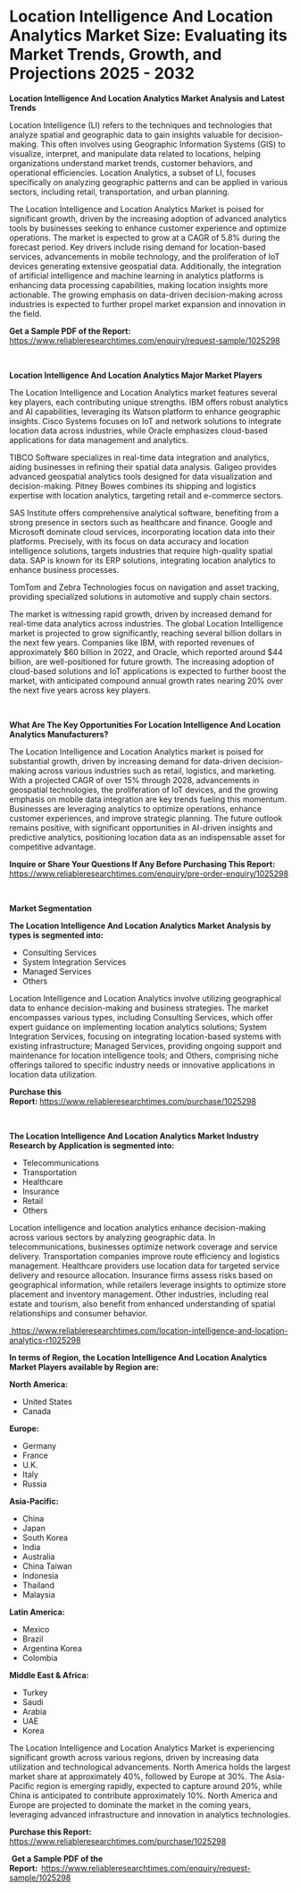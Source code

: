 <p><h1>Location Intelligence And Location Analytics Market Size: Evaluating its Market Trends, Growth, and Projections 2025 - 2032</h1></p><p><strong>Location Intelligence And Location Analytics Market Analysis and Latest Trends</strong></p>
<p><p>Location Intelligence (LI) refers to the techniques and technologies that analyze spatial and geographic data to gain insights valuable for decision-making. This often involves using Geographic Information Systems (GIS) to visualize, interpret, and manipulate data related to locations, helping organizations understand market trends, customer behaviors, and operational efficiencies. Location Analytics, a subset of LI, focuses specifically on analyzing geographic patterns and can be applied in various sectors, including retail, transportation, and urban planning.</p><p>The Location Intelligence and Location Analytics Market is poised for significant growth, driven by the increasing adoption of advanced analytics tools by businesses seeking to enhance customer experience and optimize operations. The market is expected to grow at a CAGR of 5.8% during the forecast period. Key drivers include rising demand for location-based services, advancements in mobile technology, and the proliferation of IoT devices generating extensive geospatial data. Additionally, the integration of artificial intelligence and machine learning in analytics platforms is enhancing data processing capabilities, making location insights more actionable. The growing emphasis on data-driven decision-making across industries is expected to further propel market expansion and innovation in the field.</p></p>
<p><strong>Get a Sample PDF of the Report:&nbsp;</strong> <a href="https://www.reliableresearchtimes.com/enquiry/request-sample/1025298?utm_campaign=2757&utm_medium=2&utm_source=Github&utm_content=ia&utm_term=18042025&utm_id=location-intelligence-and-location-analytics">https://www.reliableresearchtimes.com/enquiry/request-sample/1025298</a></p>
<p>&nbsp;</p>
<p><strong>Location Intelligence And Location Analytics Major Market Players</strong></p>
<p><p>The Location Intelligence and Location Analytics market features several key players, each contributing unique strengths. IBM offers robust analytics and AI capabilities, leveraging its Watson platform to enhance geographic insights. Cisco Systems focuses on IoT and network solutions to integrate location data across industries, while Oracle emphasizes cloud-based applications for data management and analytics.</p><p>TIBCO Software specializes in real-time data integration and analytics, aiding businesses in refining their spatial data analysis. Galigeo provides advanced geospatial analytics tools designed for data visualization and decision-making. Pitney Bowes combines its shipping and logistics expertise with location analytics, targeting retail and e-commerce sectors.</p><p>SAS Institute offers comprehensive analytical software, benefiting from a strong presence in sectors such as healthcare and finance. Google and Microsoft dominate cloud services, incorporating location data into their platforms. Precisely, with its focus on data accuracy and location intelligence solutions, targets industries that require high-quality spatial data. SAP is known for its ERP solutions, integrating location analytics to enhance business processes.</p><p>TomTom and Zebra Technologies focus on navigation and asset tracking, providing specialized solutions in automotive and supply chain sectors.</p><p>The market is witnessing rapid growth, driven by increased demand for real-time data analytics across industries. The global Location Intelligence market is projected to grow significantly, reaching several billion dollars in the next few years. Companies like IBM, with reported revenues of approximately $60 billion in 2022, and Oracle, which reported around $44 billion, are well-positioned for future growth. The increasing adoption of cloud-based solutions and IoT applications is expected to further boost the market, with anticipated compound annual growth rates nearing 20% over the next five years across key players.</p></p>
<p>&nbsp;</p>
<p><strong>What Are The Key Opportunities For Location Intelligence And Location Analytics Manufacturers?</strong></p>
<p><p>The Location Intelligence and Location Analytics market is poised for substantial growth, driven by increasing demand for data-driven decision-making across various industries such as retail, logistics, and marketing. With a projected CAGR of over 15% through 2028, advancements in geospatial technologies, the proliferation of IoT devices, and the growing emphasis on mobile data integration are key trends fueling this momentum. Businesses are leveraging analytics to optimize operations, enhance customer experiences, and improve strategic planning. The future outlook remains positive, with significant opportunities in AI-driven insights and predictive analytics, positioning location data as an indispensable asset for competitive advantage.</p></p>
<p><strong>Inquire or Share Your Questions If Any Before Purchasing This Report:</strong> <a href="https://www.reliableresearchtimes.com/enquiry/pre-order-enquiry/1025298?utm_campaign=2757&utm_medium=2&utm_source=Github&utm_content=ia&utm_term=18042025&utm_id=location-intelligence-and-location-analytics">https://www.reliableresearchtimes.com/enquiry/pre-order-enquiry/1025298</a></p>
<p>&nbsp;</p>
<p><strong>Market Segmentation</strong></p>
<p><strong>The Location Intelligence And Location Analytics Market Analysis by types is segmented into:</strong></p>
<p><ul><li>Consulting Services</li><li>System Integration Services</li><li>Managed Services</li><li>Others</li></ul></p>
<p><p>Location Intelligence and Location Analytics involve utilizing geographical data to enhance decision-making and business strategies. The market encompasses various types, including Consulting Services, which offer expert guidance on implementing location analytics solutions; System Integration Services, focusing on integrating location-based systems with existing infrastructure; Managed Services, providing ongoing support and maintenance for location intelligence tools; and Others, comprising niche offerings tailored to specific industry needs or innovative applications in location data utilization.</p></p>
<p><strong>Purchase this Report:&nbsp;</strong><a href="https://www.reliableresearchtimes.com/purchase/1025298?utm_campaign=2757&utm_medium=2&utm_source=Github&utm_content=ia&utm_term=18042025&utm_id=location-intelligence-and-location-analytics">https://www.reliableresearchtimes.com/purchase/1025298</a></p>
<p>&nbsp;</p>
<p><strong>The Location Intelligence And Location Analytics Market Industry Research by Application is segmented into:</strong></p>
<p><ul><li>Telecommunications</li><li>Transportation</li><li>Healthcare</li><li>Insurance</li><li>Retail</li><li>Others</li></ul></p>
<p><p>Location intelligence and location analytics enhance decision-making across various sectors by analyzing geographic data. In telecommunications, businesses optimize network coverage and service delivery. Transportation companies improve route efficiency and logistics management. Healthcare providers use location data for targeted service delivery and resource allocation. Insurance firms assess risks based on geographical information, while retailers leverage insights to optimize store placement and inventory management. Other industries, including real estate and tourism, also benefit from enhanced understanding of spatial relationships and consumer behavior.</p></p>
<p><a href="https://www.reliableresearchtimes.com/location-intelligence-and-location-analytics-r1025298?utm_campaign=2757&utm_medium=2&utm_source=Github&utm_content=ia&utm_term=18042025&utm_id=location-intelligence-and-location-analytics">&nbsp;https://www.reliableresearchtimes.com/location-intelligence-and-location-analytics-r1025298</a></p>
<p><strong>In terms of Region, the Location Intelligence And Location Analytics Market Players available by Region are:</strong></p>
<p>
    <p> <strong> North America: </strong>
        <ul>
            <li>United States</li>
            <li>Canada</li>
        </ul>
        </p> 
    <p> <strong> Europe: </strong>
        <ul>
            <li>Germany</li>
            <li>France</li>
            <li>U.K.</li>
            <li>Italy</li>
            <li>Russia</li>
        </ul>
        </p> 
    <p> <strong> Asia-Pacific: </strong>
        <ul>
            <li>China</li>
            <li>Japan</li>
            <li>South Korea</li>
            <li>India</li>
            <li>Australia</li>
            <li>China Taiwan</li>
            <li>Indonesia</li>
            <li>Thailand</li>
            <li>Malaysia</li>
        </ul>
        </p> 
    <p> <strong> Latin America: </strong>
        <ul>
            <li>Mexico</li>
            <li>Brazil</li>
            <li>Argentina Korea</li>
            <li>Colombia</li>
        </ul>
        </p> 
    <p> <strong> Middle East & Africa: </strong>
        <ul>
            <li>Turkey</li>
            <li>Saudi</li>
            <li>Arabia</li>
            <li>UAE</li>
            <li>Korea</li>
        </ul>
    </p>
    </p>
<p><p>The Location Intelligence and Location Analytics Market is experiencing significant growth across various regions, driven by increasing data utilization and technological advancements. North America holds the largest market share at approximately 40%, followed by Europe at 30%. The Asia-Pacific region is emerging rapidly, expected to capture around 20%, while China is anticipated to contribute approximately 10%. North America and Europe are projected to dominate the market in the coming years, leveraging advanced infrastructure and innovation in analytics technologies.</p></p>
<p><strong>Purchase this Report: </strong><a href="https://www.reliableresearchtimes.com/purchase/1025298?utm_campaign=2757&utm_medium=2&utm_source=Github&utm_content=ia&utm_term=18042025&utm_id=location-intelligence-and-location-analytics">https://www.reliableresearchtimes.com/purchase/1025298</a></p>
<p>&nbsp;<strong>Get a Sample PDF of the Report:&nbsp;&nbsp;</strong><a href="https://www.reliableresearchtimes.com/enquiry/request-sample/1025298?utm_campaign=2757&utm_medium=2&utm_source=Github&utm_content=ia&utm_term=18042025&utm_id=location-intelligence-and-location-analytics">https://www.reliableresearchtimes.com/enquiry/request-sample/1025298</a></p>
<p><strong></strong></p>
<p><p></p><p></p><p></p></p>